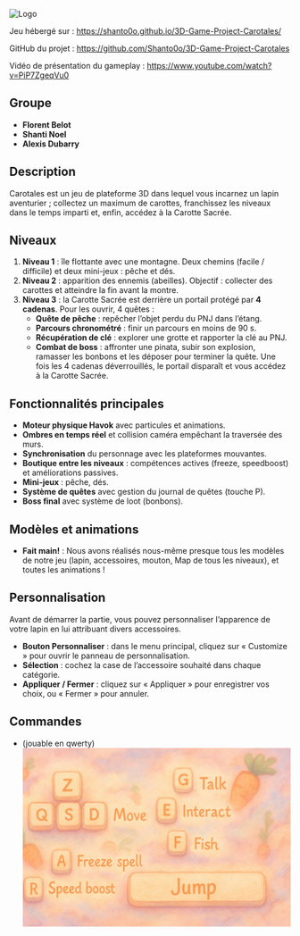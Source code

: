 ![Logo](carrotales.png)

Jeu hébergé sur : https://shanto0o.github.io/3D-Game-Project-Carotales/

GitHub du projet : https://github.com/Shanto0o/3D-Game-Project-Carotales

Vidéo de présentation du gameplay : https://www.youtube.com/watch?v=PiP7ZgeqVu0

## Groupe
- **Florent Belot**
- **Shanti Noel**
- **Alexis Dubarry**

## Description
Carotales est un jeu de plateforme 3D dans lequel vous incarnez un lapin aventurier ; collectez un maximum de carottes, franchissez les niveaux dans le temps imparti et, enfin, accédez à la Carotte Sacrée.

## Niveaux
1. **Niveau 1** : île flottante avec une montagne. Deux chemins (facile / difficile) et deux mini-jeux : pêche et dés.
2. **Niveau 2** : apparition des ennemis (abeilles). Objectif : collecter des carottes et atteindre la fin avant la montre.
3. **Niveau 3** : la Carotte Sacrée est derrière un portail protégé par **4 cadenas**. Pour les ouvrir, 4 quêtes :
   - **Quête de pêche** : repêcher l’objet perdu du PNJ dans l’étang.
   - **Parcours chronométré** : finir un parcours en moins de 90 s.
   - **Récupération de clé** : explorer une grotte et rapporter la clé au PNJ.
   - **Combat de boss** : affronter une pinata, subir son explosion, ramasser les bonbons et les déposer pour terminer la quête.
   Une fois les 4 cadenas déverrouillés, le portail disparaît et vous accédez à la Carotte Sacrée.

## Fonctionnalités principales
- **Moteur physique Havok** avec particules et animations.
- **Ombres en temps réel** et collision caméra empêchant la traversée des murs.
- **Synchronisation** du personnage avec les plateformes mouvantes.
- **Boutique entre les niveaux** : compétences actives (freeze, speedboost) et améliorations passives.
- **Mini-jeux** : pêche, dés.
- **Système de quêtes** avec gestion du journal de quêtes (touche P).
- **Boss final** avec système de loot (bonbons).


## Modèles et animations 
- **Fait main!** : Nous avons réalisés nous-même presque tous les modèles de notre jeu (lapin, accessoires, mouton, Map de tous les niveaux), et toutes les animations ! 

## Personnalisation
Avant de démarrer la partie, vous pouvez personnaliser l’apparence de votre lapin en lui attribuant divers accessoires.

- **Bouton Personnaliser** : dans le menu principal, cliquez sur « Customize » pour ouvrir le panneau de personnalisation.
- **Sélection** : cochez la case de l’accessoire souhaité dans chaque catégorie.
- **Appliquer / Fermer** : cliquez sur « Appliquer » pour enregistrer vos choix, ou « Fermer » pour annuler.

## Commandes
- (jouable en qwerty)
![Logo](commands.png)
